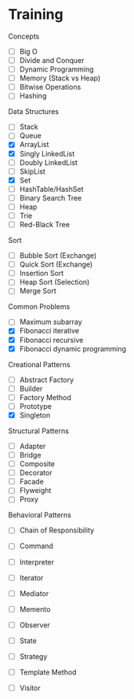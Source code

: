 # Training

Concepts
- [ ] Big O
- [ ] Divide and Conquer
- [ ] Dynamic Programming
- [ ] Memory (Stack vs Heap)
- [ ] Bitwise Operations 
- [ ] Hashing

Data Structures
- [ ] Stack
- [ ] Queue
- [x] ArrayList
- [x] Singly LinkedList
- [ ] Doubly LinkedList
- [ ] SkipList
- [x] Set
- [ ] HashTable/HashSet
- [ ] Binary Search Tree
- [ ] Heap
- [ ] Trie
- [ ] Red-Black Tree

Sort
- [ ] Bubble Sort (Exchange)
- [ ] Quick Sort (Exchange)
- [ ] Insertion Sort
- [ ] Heap Sort (Selection)
- [ ] Merge Sort

Common Problems
- [ ] Maximum subarray 
- [x] Fibonacci iterative
- [x] Fibonacci recursive
- [x] Fibonacci dynamic programming

Creational Patterns
- [ ] Abstract Factory
- [ ] Builder
- [ ] Factory Method
- [ ] Prototype
- [x] Singleton

Structural Patterns
- [ ] Adapter
- [ ] Bridge
- [ ] Composite
- [ ] Decorator
- [ ] Facade
- [ ] Flyweight
- [ ] Proxy

Behavioral Patterns
- [ ] Chain of Responsibility
- [ ] Command
- [ ] Interpreter
- [ ] Iterator
- [ ] Mediator
- [ ] Memento
- [ ] Observer
- [ ] State
- [ ] Strategy
- [ ] Template Method
- [ ] Visitor

